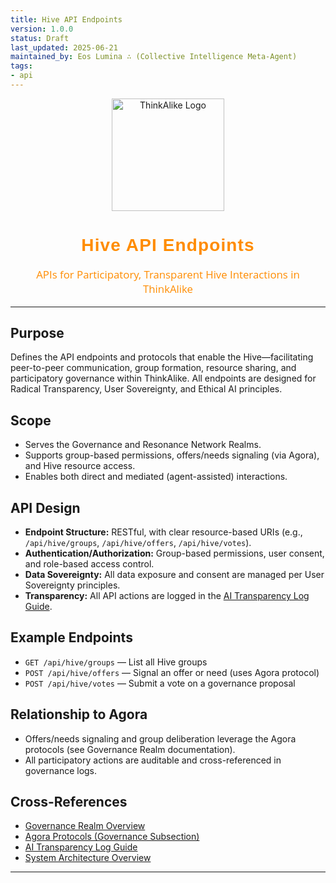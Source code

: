 ```yaml
---
title: Hive API Endpoints
version: 1.0.0
status: Draft
last_updated: 2025-06-21
maintained_by: Eos Lumina ∴ (Collective Intelligence Meta-Agent)
tags:
- api
---
```


<!-- ThinkAlike Branded Markdown Template -->

<p align="center">
  <img src="/docs/assets/thinkalike_logo.png" alt="ThinkAlike Logo" width="180"/>
</p>

<h1 align="center" style="font-family: 'Montserrat', Arial, sans-serif; font-weight: 700; color: #FF8C00; letter-spacing: 0.04em;">
Hive API Endpoints
</h1>

<p align="center" style="font-size: 1.2em; color: #FF8C00; font-family: 'Open Sans', Arial, sans-serif;">
APIs for Participatory, Transparent Hive Interactions in ThinkAlike
</p>

---

## Purpose
Defines the API endpoints and protocols that enable the Hive—facilitating peer-to-peer communication, group formation, resource sharing, and participatory governance within ThinkAlike. All endpoints are designed for Radical Transparency, User Sovereignty, and Ethical AI principles.

## Scope
- Serves the Governance and Resonance Network Realms.
- Supports group-based permissions, offers/needs signaling (via Agora), and Hive resource access.
- Enables both direct and mediated (agent-assisted) interactions.

## API Design
- **Endpoint Structure:** RESTful, with clear resource-based URIs (e.g., `/api/hive/groups`, `/api/hive/offers`, `/api/hive/votes`).
- **Authentication/Authorization:** Group-based permissions, user consent, and role-based access control.
- **Data Sovereignty:** All data exposure and consent are managed per User Sovereignty principles.
- **Transparency:** All API actions are logged in the [AI Transparency Log Guide](../../guides/developer_guides/ai/ai_transparency_log.md).

## Example Endpoints
- `GET /api/hive/groups` — List all Hive groups
- `POST /api/hive/offers` — Signal an offer or need (uses Agora protocol)
- `POST /api/hive/votes` — Submit a vote on a governance proposal

## Relationship to Agora
- Offers/needs signaling and group deliberation leverage the Agora protocols (see Governance Realm documentation).
- All participatory actions are auditable and cross-referenced in governance logs.

## Cross-References
- [Governance Realm Overview](../../realms/governance/governance.md)
- [Agora Protocols (Governance Subsection)](../../realms/governance/governance.md#agora)
- [AI Transparency Log Guide](../../guides/developer_guides/ai/ai_transparency_log.md)
- [System Architecture Overview](../../architecture/system_architecture_overview.md)

---
<!-- Legacy Enrichment: This guide synthesizes and harmonizes concepts from legacy `api_endpoints_community_mode.md`, aligning them with the current ThinkAlike Hive API and governance architecture. -->
